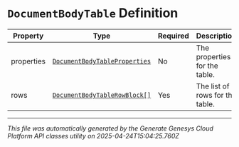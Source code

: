 # `DocumentBodyTable` Definition

| Property | Type | Required | Description |
|----------|------|----------|-------------|
| properties | [`DocumentBodyTableProperties`](documentbodytableproperties-definition.md) | No | The properties for the table. |
| rows | [`DocumentBodyTableRowBlock[]`](documentbodytablerowblock-definition.md) | Yes | The list of rows for the table. |

---

*This file was automatically generated by the Generate Genesys Cloud Platform API classes utility on 2025-04-24T15:04:25.760Z*